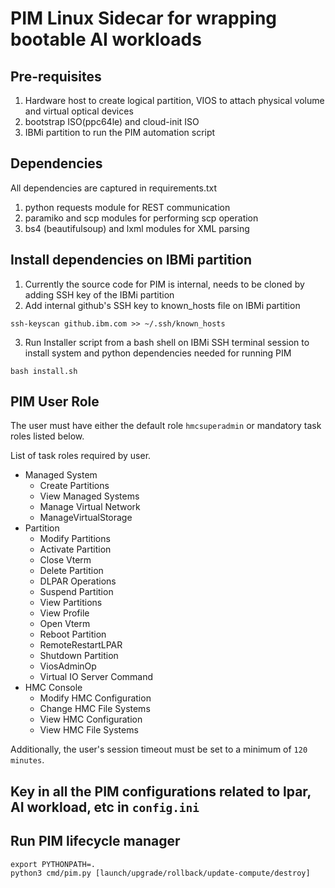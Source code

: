 # PIM Linux Sidecar for wrapping bootable AI workloads

## Pre-requisites
1. Hardware host to create logical partition, VIOS to attach physical volume and virtual optical devices
2. bootstrap ISO(ppc64le) and cloud-init ISO
3. IBMi partition to run the PIM automation script

## Dependencies
All dependencies are captured in requirements.txt
1. python requests module for REST communication
2. paramiko and scp modules for performing scp operation
3. bs4 (beautifulsoup) and lxml modules for XML parsing

## Install dependencies on IBMi partition

1. Currently the source code for PIM is internal, needs to be cloned by adding SSH key of the IBMi partition
2. Add internal github's SSH key to known_hosts file on IBMi partition
```
ssh-keyscan github.ibm.com >> ~/.ssh/known_hosts
```

3. Run Installer script from a bash shell on IBMi SSH terminal session to install system and python dependencies needed for running PIM

```
bash install.sh
```

## PIM User Role
The user must have either the default role `hmcsuperadmin` or mandatory task roles listed below.

List of task roles required by user.
- Managed System
  - Create Partitions
  - View Managed Systems
  - Manage Virtual Network
  - ManageVirtualStorage
- Partition
  - Modify Partitions
  - Activate Partition
  - Close Vterm
  - Delete Partition
  - DLPAR Operations
  - Suspend Partition
  - View Partitions
  - View Profile
  - Open Vterm
  - Reboot Partition
  - RemoteRestartLPAR
  - Shutdown Partition
  - ViosAdminOp
  - Virtual IO Server Command
- HMC Console
  - Modify HMC Configuration
  - Change HMC File Systems
  - View HMC Configuration
  - View HMC File Systems

Additionally, the user's session timeout must be set to a minimum of `120 minutes`.

## Key in all the PIM configurations related to lpar, AI workload, etc in `config.ini`

## Run PIM lifecycle manager

  ```
  export PYTHONPATH=.
  python3 cmd/pim.py [launch/upgrade/rollback/update-compute/destroy]
  ```
